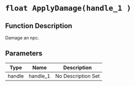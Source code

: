 # `float ApplyDamage(handle_1 )`
## Function Description
Damage an npc.
## Parameters
Type|Name|Description
--|--|--
handle|handle_1|No Description Set
